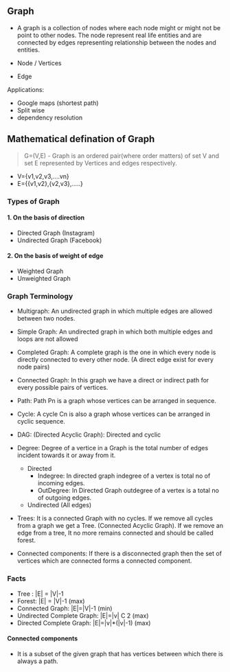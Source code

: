 ## Graph

- A graph is a collection of nodes where each node might or might not be point to other nodes. The node represent real life entities and are connected by edges representing relationship between the nodes and entities.

- Node / Vertices
- Edge

Applications:

- Google maps (shortest path)
- Split wise
- dependency resolution

## Mathematical defination of Graph

> G=(V,E) - Graph is an ordered pair(where order matters) of set V and set E represented by Vertices and edges respectively.

- V={v1,v2,v3,....vn}
- E={{v1,v2},{v2,v3},.....}

### Types of Graph

#### 1. On the basis of direction

- Directed Graph (Instagram)
- Undirected Graph (Facebook)

#### 2. On the basis of weight of edge

- Weighted Graph
- Unweighted Graph

### Graph Terminology

- Multigraph: An undirected graph in which multiple edges are allowed between two nodes.

- Simple Graph: An undirected graph in which both multiple edges and loops are not allowed

- Completed Graph: A complete graph is the one in which every node is directly connected to every other node. (A direct edge exist for every node pairs)

- Connected Graph: In this graph we have a direct or indirect path for every possible pairs of vertices.

- Path: Path Pn is a graph whose vertices can be arranged in sequence.

- Cycle: A cycle Cn is also a graph whose vertices can be arranged in cyclic sequence.

- DAG: (Directed Acyclic Graph): Directed and cyclic

- Degree: Degree of a vertice in a Graph is the total number of edges incident towards it or away from it.

  - Directed
    - Indegree: In directed graph indegree of a vertex is total no of incoming edges.
    - OutDegree: In Directed Graph outdegree of a vertex is a total no of outgoing edges.
  - Undirected (All edges)

- Trees: It is a connected Graph with no cycles. If we remove all cycles from a graph we get a Tree. (Connected Acyclic Graph). If we remove an edge from a tree, It no more remains connected and should be called forest.

- Connected components: If there is a disconnected graph then the set of vertices which are connected forms a connected component.

### Facts

- Tree : |E| = |V|-1
- Forest: |E| = |V|-1 (max)
- Connected Graph: |E|=|V|-1 (min)
- Undirected Complete Graph: |E|=|v| C 2 (max)
- Directed Complete Graph: |E|=|v|\*(|v|-1) (max)

#### Connected components

- It is a subset of the given graph that has vertices between which there is always a path.
